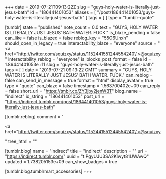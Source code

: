 +++
date = 2019-07-21T09:13:22Z
slug = "guys-holy-water-is-literally-just-jesus-bath"
id = "186441401053"
aliases = [ "/post/186441401053/guys-holy-water-is-literally-just-jesus-bath" ]
tags = [ ]
type = "tumblr-quote"

[tumblr]
state = "published"
note_count = 0.0
text = "GUYS, HOLY WATER IS LITERALLY JUST JESUS&rsquo; BATH WATER. FUCK."
is_blaze_pending = false
can_like = false
is_blazed = false
reblog_key = "55O6Uhxh"
should_open_in_legacy = true
interactability_blaze = "everyone"
source = "<a href=\"http://twitter.com/squizxy/status/1152441551244554240\">@squizxy</a>"
interactability_reblog = "everyone"
is_blocks_post_format = false
id = 1.86441401053e+11
slug = "guys-holy-water-is-literally-just-jesus-bath"
tags = [ ]
date = "2019-07-21 09:13:22 GMT"
summary = "GUYS, HOLY WATER IS LITERALLY JUST JESUS’ BATH WATER. FUCK."
can_reblog = false
can_send_in_message = true
format = "html"
display_avatar = true
type = "quote"
can_blaze = false
timestamp = 1.563700402e+09
can_reply = false
short_url = "https://tmblr.co/ZY3jby2jenWBT"
blog_name = "indirect"
id_string = "186441401053"
post_url = "https://indirect.tumblr.com/post/186441401053/guys-holy-water-is-literally-just-jesus-bath"

[tumblr.reblog]
comment = "<p><a href=\"http://twitter.com/squizxy/status/1152441551244554240\">@squizxy</a></p>"
tree_html = ""

[tumblr.blog]
name = "indirect"
title = "indirect"
description = ""
url = "https://indirect.tumblr.com/"
uuid = "t:PgyUJU3SA2Klwyt81UWAwQ"
updated = 1.738205153e+09
can_show_badges = true

[tumblr.blog.tumblrmart_accessories]
+++
